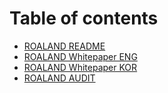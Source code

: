 # Table of contents

* [ROALAND README](README.md)
* [ROALAND Whitepaper ENG](roaland-whitepaper-eng.md)
* [ROALAND Whitepaper KOR](roaland-whitepaper-kor.md)
* [ROALAND AUDIT](roaland-audit.md)

